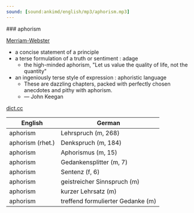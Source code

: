 ```yaml
---
sound: [sound:ankimd/english/mp3/aphorism.mp3]
---
```


\### aphorism

[Merriam-Webster](https://www.merriam-webster.com/dictionary/aphorism)

- a concise statement of a principle
- a terse formulation of a truth or sentiment : adage
    - the high-minded aphorism, "Let us value the quality of life, not the quantity"
- an ingeniously terse style of expression : aphoristic language
    - These are dazzling chapters, packed with perfectly chosen anecdotes and pithy with aphorism.
    - — John Keegan

[dict.cc](https://www.dict.cc/aphorism)

| English        | German       |
| -------------- | ------------ |
| aphorism | Lehrspruch (m, 268) |
| aphorism (rhet.) | Denkspruch (m, 184) |
| aphorism | Aphorismus (m, 15) |
| aphorism | Gedankensplitter (m, 7) |
| aphorism | Sentenz (f, 6) |
| aphorism | geistreicher Sinnspruch (m) |
| aphorism | kurzer Lehrsatz (m) |
| aphorism | treffend formulierter Gedanke (m) |
